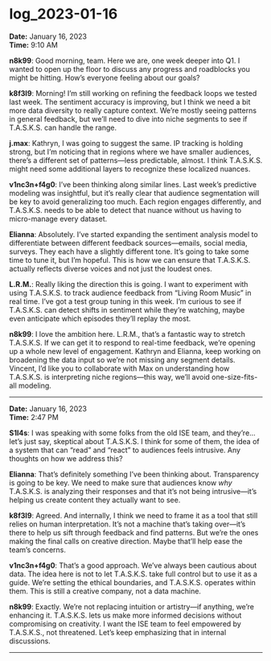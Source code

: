# log_2023-01-16

**Date:** January 16, 2023  
**Time:** 9:10 AM  

**n8k99**: Good morning, team. Here we are, one week deeper into Q1. I wanted to open up the floor to discuss any progress and roadblocks you might be hitting. How’s everyone feeling about our goals?

**k8f3l9**: Morning! I’m still working on refining the feedback loops we tested last week. The sentiment accuracy is improving, but I think we need a bit more data diversity to really capture context. We’re mostly seeing patterns in general feedback, but we’ll need to dive into niche segments to see if T.A.S.K.S. can handle the range.

**j.max**: Kathryn, I was going to suggest the same. IP tracking is holding strong, but I’m noticing that in regions where we have smaller audiences, there’s a different set of patterns—less predictable, almost. I think T.A.S.K.S. might need some additional layers to recognize these localized nuances.

**v1nc3n+f4g0**: I’ve been thinking along similar lines. Last week’s predictive modeling was insightful, but it’s really clear that audience segmentation will be key to avoid generalizing too much. Each region engages differently, and T.A.S.K.S. needs to be able to detect that nuance without us having to micro-manage every dataset.

**Elianna**: Absolutely. I’ve started expanding the sentiment analysis model to differentiate between different feedback sources—emails, social media, surveys. They each have a slightly different tone. It’s going to take some time to tune it, but I’m hopeful. This is how we can ensure that T.A.S.K.S. actually reflects diverse voices and not just the loudest ones.

**L.R.M.**: Really liking the direction this is going. I want to experiment with using T.A.S.K.S. to track audience feedback from “Living Room Music” in real time. I’ve got a test group tuning in this week. I’m curious to see if T.A.S.K.S. can detect shifts in sentiment while they’re watching, maybe even anticipate which episodes they’ll replay the most.

**n8k99**: I love the ambition here. L.R.M., that’s a fantastic way to stretch T.A.S.K.S. If we can get it to respond to real-time feedback, we’re opening up a whole new level of engagement. Kathryn and Elianna, keep working on broadening the data input so we’re not missing any segment details. Vincent, I’d like you to collaborate with Max on understanding how T.A.S.K.S. is interpreting niche regions—this way, we’ll avoid one-size-fits-all modeling.

---

**Date:** January 16, 2023  
**Time:** 2:47 PM  

**S1l4s**: I was speaking with some folks from the old ISE team, and they’re... let’s just say, skeptical about T.A.S.K.S. I think for some of them, the idea of a system that can “read” and “react” to audiences feels intrusive. Any thoughts on how we address this?

**Elianna**: That’s definitely something I’ve been thinking about. Transparency is going to be key. We need to make sure that audiences know *why* T.A.S.K.S. is analyzing their responses and that it’s not being intrusive—it’s helping us create content they actually want to see.

**k8f3l9**: Agreed. And internally, I think we need to frame it as a tool that still relies on human interpretation. It’s not a machine that’s taking over—it’s there to help us sift through feedback and find patterns. But we’re the ones making the final calls on creative direction. Maybe that’ll help ease the team’s concerns.

**v1nc3n+f4g0**: That’s a good approach. We’ve always been cautious about data. The idea here is not to let T.A.S.K.S. take full control but to use it as a guide. We’re setting the ethical boundaries, and T.A.S.K.S. operates within them. This is still a creative company, not a data machine.

**n8k99**: Exactly. We’re not replacing intuition or artistry—if anything, we’re enhancing it. T.A.S.K.S. lets us make more informed decisions without compromising on creativity. I want the ISE team to feel empowered by T.A.S.K.S., not threatened. Let’s keep emphasizing that in internal discussions.

---
